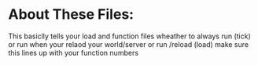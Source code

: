 # About These Files:
This basiclly tells your load and function files wheather to always run (tick) or run when your relaod your world/server or run /reload (load) make sure this lines up with your function numbers
